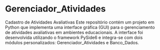 # Gerenciador_Atividades
 Cadastro de Atividades Avaliativas Este repositório contém um projeto em Python que implementa uma interface gráfica (GUI) para o gerenciamento de atividades avaliativas em ambientes educacionais. A interface foi desenvolvida utilizando o framework PySide6 e integra-se com dois módulos personalizados: Gerenciador_Atividades e Banco_Dados.
